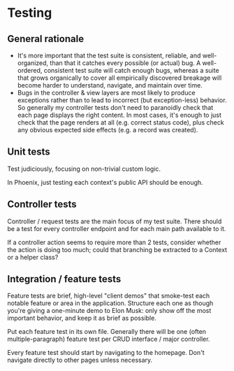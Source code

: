 # Testing

## General rationale

- It's more important that the test suite is consistent, reliable, and well-organized, than that it catches every possible (or actual) bug. A well-ordered, consistent test suite will catch enough bugs, whereas a suite that grows organically to cover all empirically discovered breakage will become harder to understand, navigate, and maintain over time.
- Bugs in the controller & view layers are most likely to produce exceptions rather than to lead to incorrect (but exception-less) behavior. So generally my controller tests don't need to paranoidly check that each page displays the right content. In most cases, it's enough to just check that the page renders at all (e.g. correct status code), plus check any obvious expected side effects (e.g. a record was created).

## Unit tests

Test judiciously, focusing on non-trivial custom logic.

In Phoenix, just testing each context's public API should be enough.

## Controller tests

Controller / request tests are the main focus of my test suite. There should be a test for every controller endpoint and for each main path available to it.

If a controller action seems to require more than 2 tests, consider whether the action is doing too much; could that branching be extracted to a Context or a helper class?

## Integration / feature tests

Feature tests are brief, high-level "client demos" that smoke-test each notable feature or area in the application. Structure each one as though you're giving a one-minute demo to Elon Musk: only show off the most important behavior, and keep it as brief as possible.

Put each feature test in its own file. Generally there will be one (often multiple-paragraph) feature test per CRUD interface / major controller.

Every feature test should start by navigating to the homepage. Don't navigate directly to other pages unless necessary.
